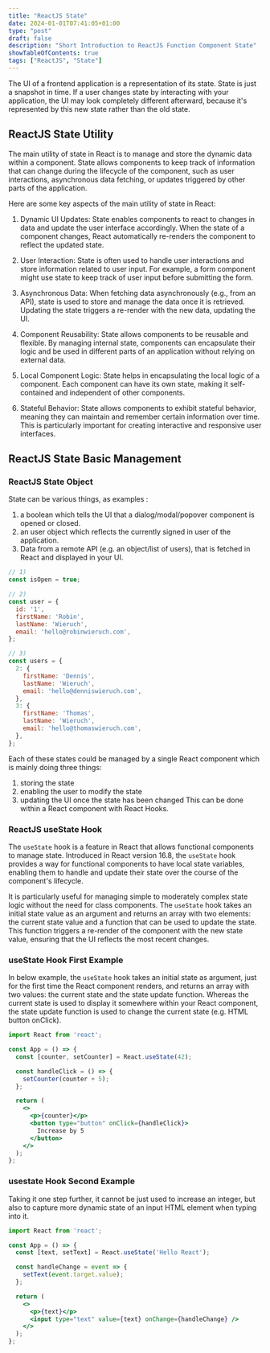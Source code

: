 ```yaml
---
title: "ReactJS State"
date: 2024-01-01T07:41:05+01:00
type: "post"
draft: false 
description: "Short Introduction to ReactJS Function Component State"
showTableOfContents: true
tags: ["ReactJS", "State"]
---
```

The UI of a frontend application is a representation of its state. State is just a snapshot in time. If a user changes state by interacting with your application, the UI may look completely different afterward, because it's represented by this new state rather than the old state.

## ReactJS State Utility


The main utility of state in React is to manage and store the dynamic data within a component. State allows components to keep track of information that can change during the lifecycle of the component, such as user interactions, asynchronous data fetching, or updates triggered by other parts of the application.

Here are some key aspects of the main utility of state in React:

1. Dynamic UI Updates: State enables components to react to changes in data and update the user interface accordingly. When the state of a component changes, React automatically re-renders the component to reflect the updated state.

2. User Interaction: State is often used to handle user interactions and store information related to user input. For example, a form component might use state to keep track of user input before submitting the form.

3. Asynchronous Data: When fetching data asynchronously (e.g., from an API), state is used to store and manage the data once it is retrieved. Updating the state triggers a re-render with the new data, updating the UI.

4. Component Reusability: State allows components to be reusable and flexible. By managing internal state, components can encapsulate their logic and be used in different parts of an application without relying on external data.

5. Local Component Logic: State helps in encapsulating the local logic of a component. Each component can have its own state, making it self-contained and independent of other components.

6. Stateful Behavior: State allows components to exhibit stateful behavior, meaning they can maintain and remember certain information over time. This is particularly important for creating interactive and responsive user interfaces.

## ReactJS State Basic Management

### ReactJS State Object

State can be various things, as examples :

1. a boolean which tells the UI that a dialog/modal/popover component is opened or closed.
2. an user object which reflects the currently signed in user of the application.
3. Data from a remote API (e.g. an object/list of users), that is fetched in React and displayed in your UI.

```jsx
// 1)
const isOpen = true;

// 2)
const user = {
  id: '1',
  firstName: 'Robin',
  lastName: 'Wieruch',
  email: 'hello@robinwieruch.com',
};

// 3)
const users = {
  2: {
    firstName: 'Dennis',
    lastName: 'Wieruch',
    email: 'hello@denniswieruch.com',
  },
  3: {
    firstName: 'Thomas',
    lastName: 'Wieruch',
    email: 'hello@thomaswieruch.com',
  },
};
```
Each of these states could be managed by a single React component which is mainly doing three things:

1. storing the state
2. enabling the user to modify the state
3. updating the UI once the state has been changed
This can be done within a React component with React Hooks. 

### ReactJS useState Hook

The `useState` hook is a feature in React that allows functional components to manage state. Introduced in React version 16.8, the `useState` hook provides a way for functional components to have local state variables, enabling them to handle and update their state over the course of the component's lifecycle. 

It is particularly useful for managing simple to moderately complex state logic without the need for class components. The `useState` hook takes an initial state value as an argument and returns an array with two elements: the current state value and a function that can be used to update the state. This function triggers a re-render of the component with the new state value, ensuring that the UI reflects the most recent changes. 

### useState Hook First Example

In below example, the `useState` hook takes an initial state as argument, just for the first time the React component renders, and returns an array with two values: the current state and the state update function. Whereas the current state is used to display it somewhere within your React component, the state update function is used to change the current state (e.g. HTML button onClick).

```jsx
import React from 'react';

const App = () => {
  const [counter, setCounter] = React.useState(42);

  const handleClick = () => {
    setCounter(counter + 5);
  };

  return (
    <>
      <p>{counter}</p>
      <button type="button" onClick={handleClick}>
        Increase by 5
      </button>
    </>
  );
};
```

### usestate Hook Second Example

Taking it one step further, it cannot be just used to increase an integer, but also to capture more dynamic state of an input HTML element when typing into it. 

```jsx
import React from 'react';

const App = () => {
  const [text, setText] = React.useState('Hello React');

  const handleChange = event => {
    setText(event.target.value);
  };

  return (
    <>
      <p>{text}</p>
      <input type="text" value={text} onChange={handleChange} />
    </>
  );
};
```

